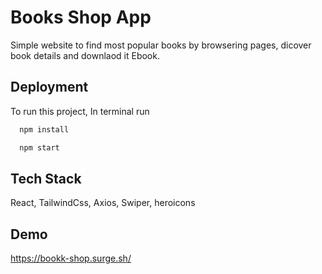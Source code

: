 # Books Shop App

Simple website to find most popular books by browsering pages, dicover book details and downlaod it Ebook.

## Deployment

To run this project, In terminal run

```bash
  npm install
```

```bash
  npm start
```
## Tech Stack

React, TailwindCss, Axios, Swiper, heroicons

## Demo

https://bookk-shop.surge.sh/